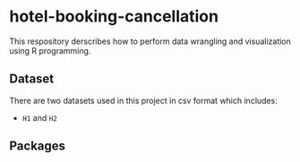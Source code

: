 # hotel-booking-cancellation
This respository derscribes how to perform data wrangling and visualization using R programming.
## Dataset
There are two datasets used in this project in csv format which includes:
* `H1` and `H2`
## Packages
